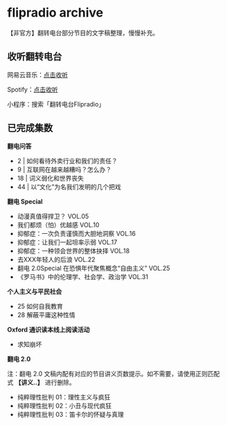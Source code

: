 # flipradio archive
【非官方】翻转电台部分节目的文字稿整理，慢慢补充。

## 收听翻转电台
网易云音乐：[点击收听](https://music.163.com/#/djradio?id=349379092)

Spotify：[点击收听](https://open.spotify.com/show/6O2YwvuGpP2y17SpC8MM5s?si=8vmizJG5TiiyGp777xxftg)

小程序：搜索「翻转电台Flipradio」

## 已完成集数

**翻电问答**

- 2 | 如何看待外卖行业和我们的责任？
- 9 | 互联网在越来越糟吗？怎么办？
- 18 | 词义弱化和世界丧失
- 44 | 以“文化”为名我们发明的几个把戏

**翻电 Special**

- 动漫真值得捍卫？ VOL.05
- 我们都烦（怕）优越感 VOL.10
- 抑郁症：一次负责谨慎而大胆地洞察 VOL.16
- 抑郁症：让我们一起坦率示弱 VOL.17
- 抑郁症：一种领会世界的整体抉择 VOL.18
- 去XXX年轻人的后浪 VOL.22
- 翻电 2.0Special 在恐惧年代聚焦概念“自由主义” VOL.25
- 《罗马书》中的伦理学、社会学、政治学 VOL.31

**个人主义与平民社会**

- 25 如何自我教育
- 28 解蔽平庸这种性情

**Oxford 通识读本线上阅读活动**

- 求知崩坏

**翻电 2.0**

注：翻电 2.0 文稿内配有对应的节目讲义页数提示。如不需要，请使用正则匹配式 **【讲义..】** 进行删除。

- 纯粹理性批判 01：理性主义与疯狂
- 纯粹理性批判 02：小丑与现代疯狂
- 纯粹理性批判 03：笛卡尔的怀疑与真理